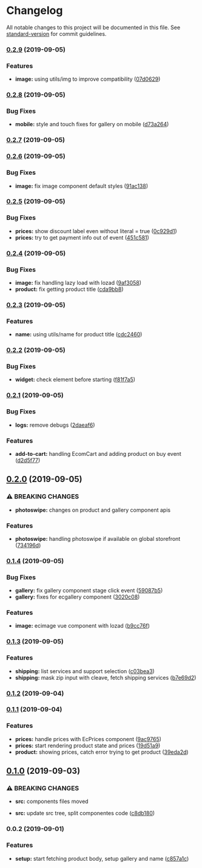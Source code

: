 # Changelog

All notable changes to this project will be documented in this file. See [standard-version](https://github.com/conventional-changelog/standard-version) for commit guidelines.

### [0.2.9](https://github.com/ecomclub/widget-product/compare/v0.2.8...v0.2.9) (2019-09-05)


### Features

* **image:** using utils/img to improve compatibility ([07d0629](https://github.com/ecomclub/widget-product/commit/07d0629))

### [0.2.8](https://github.com/ecomclub/widget-product/compare/v0.2.7...v0.2.8) (2019-09-05)


### Bug Fixes

* **mobile:** style and touch fixes for gallery on mobile ([d73a264](https://github.com/ecomclub/widget-product/commit/d73a264))

### [0.2.7](https://github.com/ecomclub/widget-product/compare/v0.2.6...v0.2.7) (2019-09-05)

### [0.2.6](https://github.com/ecomclub/widget-product/compare/v0.2.5...v0.2.6) (2019-09-05)


### Bug Fixes

* **image:** fix image component default styles ([91ac138](https://github.com/ecomclub/widget-product/commit/91ac138))

### [0.2.5](https://github.com/ecomclub/widget-product/compare/v0.2.4...v0.2.5) (2019-09-05)


### Bug Fixes

* **prices:** show discount label even without literal = true ([0c929d1](https://github.com/ecomclub/widget-product/commit/0c929d1))
* **prices:** try to get payment info out of event ([451c581](https://github.com/ecomclub/widget-product/commit/451c581))

### [0.2.4](https://github.com/ecomclub/widget-product/compare/v0.2.3...v0.2.4) (2019-09-05)


### Bug Fixes

* **image:** fix handling lazy load with lozad ([9af3058](https://github.com/ecomclub/widget-product/commit/9af3058))
* **product:** fix getting product title ([cda9bb8](https://github.com/ecomclub/widget-product/commit/cda9bb8))

### [0.2.3](https://github.com/ecomclub/widget-product/compare/v0.2.2...v0.2.3) (2019-09-05)


### Features

* **name:** using utils/name for product title ([cdc2460](https://github.com/ecomclub/widget-product/commit/cdc2460))

### [0.2.2](https://github.com/ecomclub/widget-product/compare/v0.2.1...v0.2.2) (2019-09-05)


### Bug Fixes

* **widget:** check element before starting ([f81f7a5](https://github.com/ecomclub/widget-product/commit/f81f7a5))

### [0.2.1](https://github.com/ecomclub/widget-product/compare/v0.2.0...v0.2.1) (2019-09-05)


### Bug Fixes

* **logs:** remove debugs ([2daeaf6](https://github.com/ecomclub/widget-product/commit/2daeaf6))


### Features

* **add-to-cart:** handling EcomCart and adding product on buy event ([d2d5f77](https://github.com/ecomclub/widget-product/commit/d2d5f77))

## [0.2.0](https://github.com/ecomclub/widget-product/compare/v0.1.4...v0.2.0) (2019-09-05)


### ⚠ BREAKING CHANGES

* **photoswipe:** changes on product and gallery component apis

### Features

* **photoswipe:** handling photoswipe if available on global storefront ([734196d](https://github.com/ecomclub/widget-product/commit/734196d))

### [0.1.4](https://github.com/ecomclub/widget-product/compare/v0.1.3...v0.1.4) (2019-09-05)


### Bug Fixes

* **gallery:** fix gallery component stage click event ([59087b5](https://github.com/ecomclub/widget-product/commit/59087b5))
* **gallery:** fixes for ecgallery component ([3020c08](https://github.com/ecomclub/widget-product/commit/3020c08))


### Features

* **image:** ecimage vue component with lozad ([b9cc76f](https://github.com/ecomclub/widget-product/commit/b9cc76f))

### [0.1.3](https://github.com/ecomclub/widget-product/compare/v0.1.2...v0.1.3) (2019-09-05)


### Features

* **shipping:** list services and support selection ([c03bea3](https://github.com/ecomclub/widget-product/commit/c03bea3))
* **shipping:** mask zip input with cleave, fetch shipping services ([b7e69d2](https://github.com/ecomclub/widget-product/commit/b7e69d2))

### [0.1.2](https://github.com/ecomclub/widget-product/compare/v0.1.1...v0.1.2) (2019-09-04)

### [0.1.1](https://github.com/ecomclub/widget-product/compare/v0.1.0...v0.1.1) (2019-09-04)


### Features

* **prices:** handle prices with EcPrices component ([9ac9765](https://github.com/ecomclub/widget-product/commit/9ac9765))
* **prices:** start rendering product state and prices ([19d51a9](https://github.com/ecomclub/widget-product/commit/19d51a9))
* **product:** showing prices, catch error trying to get product ([39eda2d](https://github.com/ecomclub/widget-product/commit/39eda2d))

## [0.1.0](https://github.com/ecomclub/widget-product/compare/v0.0.2...v0.1.0) (2019-09-03)


### ⚠ BREAKING CHANGES

* **src:** components files moved

* **src:** update src tree, split componentes code ([c8db180](https://github.com/ecomclub/widget-product/commit/c8db180))

### 0.0.2 (2019-09-01)


### Features

* **setup:** start fetching product body, setup gallery and name ([c857a1c](https://github.com/ecomclub/widget-product/commit/c857a1c))
